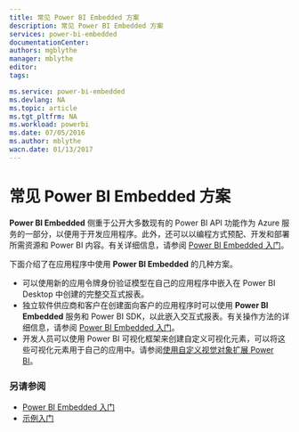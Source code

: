 ```yaml
---
title: 常见 Power BI Embedded 方案
description: 常见 Power BI Embedded 方案
services: power-bi-embedded
documentationCenter: 
authors: mgblythe
manager: mblythe
editor: 
tags: 

ms.service: power-bi-embedded
ms.devlang: NA
ms.topic: article
ms.tgt_pltfrm: NA
ms.workload: powerbi
ms.date: 07/05/2016
ms.author: mblythe
wacn.date: 01/13/2017
---
```


# 常见 Power BI Embedded 方案

**Power BI Embedded** 侧重于公开大多数现有的 Power BI API 功能作为 Azure 服务的一部分，以便用于开发应用程序。此外，还可以以编程方式预配、开发和部署所需资源和 Power BI 内容。有关详细信息，请参阅 [Power BI Embedded 入门](./power-bi-embedded-get-started.md)。

下面介绍了在应用程序中使用 **Power BI Embedded** 的几种方案。

- 可以使用新的应用令牌身份验证模型在自己的应用程序中嵌入在 Power BI Desktop 中创建的完整交互式报表。
- 独立软件供应商和客户在创建面向客户的应用程序时可以使用 **Power BI Embedded** 服务和 Power BI SDK，以此嵌入交互式报表。有关操作方法的详细信息，请参阅 [Power BI Embedded 入门](./power-bi-embedded-get-started.md)。
- 开发人员可以使用 Power BI 可视化框架来创建自定义可视化元素，可以将这些可视化元素用于自己的应用中。请参阅[使用自定义视觉对象扩展 Power BI](https://powerbi.microsoft.com/custom-visuals/)。

### 另请参阅

- [Power BI Embedded 入门](./power-bi-embedded-get-started.md)
- [示例入门](./power-bi-embedded-get-started.md)

<!---HONumber=Mooncake_1010_2016-->